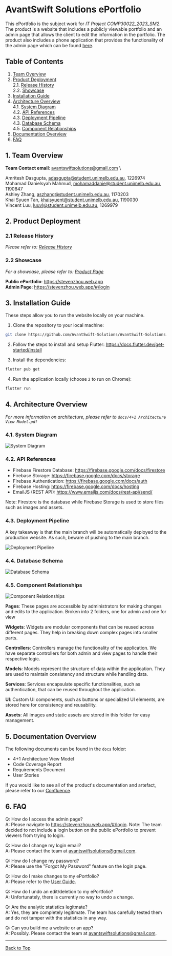 # AvantSwift Solutions ePortfolio

This ePortfolio is the subject work for *IT Project COMP30022_2023_SM2*. The product is a website that includes a publicly viewable portfolio and an admin page that allows the client to edit the information in the portfolio. The product also includes a phone application that provides the functionality of the admin page which can be found [here](<https://github.com/AvantSwift-Solutions/eportfolio-phone-app>).

## Table of Contents

1. [Team Overview](#1-team-overview)
2. [Product Deployment](#2-product-deployment)\
    2.1. [Release History](#21-release-history) \
    2.2. [Showcase](#22-showcase)
3. [Installation Guide](#3-installation-guide)
4. [Architecture Overview](#4-architecture-overview) \
    4.1. [System Diagram](#41-system-diagram) \
    4.2. [API References](#42-api-references) \
    4.3. [Deployment Pipeline](#43-deployment-pipeline) \
    4.3. [Database Schema](#44-database-schema) \
    4.5. [Component Relationships](#45-component-relationships)
5. [Documentation Overview](#5-documentation-overview)
6. [FAQ](#6-faq)

## 1. Team Overview

**Team Contact email**: <avantswiftsolutions@gmail.com> \

Amritesh Dasgupta, <adasgupta@student.unimelb.edu.au>, 1226974 \
Mohamad Danielsyah Mahmud, <mohamaddanie@student.unimelb.edu.au>, 1190847 \
Ashley Zhang, <aszhang@student.unimelb.edu.au>, 1170203 \
Khai Syuen Tan, <khaisyuent@student.unimelb.edu.au>, 1190030 \
Vincent Luu, <luuvl@student.unimelb.edu.au>, 1269979

## 2. Product Deployment

### 2.1 Release History

*Please refer to: [Release History](<https://avantswiftsolutions.atlassian.net/wiki/spaces/SD/pages/13795340/Release+History>)*

### 2.2 Showcase

*For a showcase, please refer to: [Product Page](<https://avantswiftsolutions.atlassian.net/wiki/spaces/SD/pages/7733320/Product+Page>)*

**Public ePortfolio**: <https://stevenzhou.web.app>\
**Admin Page**: <https://stevenzhou.web.app/#/login>

## 3. Installation Guide

These steps allow you to run the website locally on your machine.

1. Clone the repository to your local machine:

```bash
git clone https://github.com/AvantSwift-Solutions/AvantSwift-Solutions.git
```

2. Follow the steps to install and setup Flutter: <https://docs.flutter.dev/get-started/install>

3. Install the dependencies:

```bash
flutter pub get
```

4. Run the application locally (choose `2` to run on Chrome):

```bash
flutter run
```

## 4. Architecture Overview

*For more information on architecture, please refer to `docs/4+1 Architecture View Model.pdf`*

### 4.1. System Diagram

![System Diagram](https://github.com/AvantSwift-Solutions/eportfolio-website/assets/118659767/f8c04efe-3abd-431c-89e4-dc32d0be6c28)

### 4.2. API References

- Firebase Firestore Database: <https://firebase.google.com/docs/firestore>
- Firebase Storage: <https://firebase.google.com/docs/storage>
- Firebase Authentication: <https://firebase.google.com/docs/auth>
- Firebase Hosting: <https://firebase.google.com/docs/hosting>
- EmailJS (REST API): <https://www.emailjs.com/docs/rest-api/send/>

Note: Firestore is the database while Firebase Storage is used to store files such as images and assets.

### 4.3. Deployment Pipeline

A key takeaway is that the main branch will be automatically deployed to the production website. As such, beware of pushing to the main branch.

![Deployment Pipeline](https://github.com/AvantSwift-Solutions/eportfolio-website/assets/118659767/96e47723-8d8e-491b-b00c-83eee15e7b2c)


### 4.4. Database Schema

![Database Schema](https://github.com/AvantSwift-Solutions/eportfolio-website/assets/118659767/e97369e8-3477-4330-9174-7d290e2daf9b)


### 4.5. Component Relationships

![Component Relationships](https://github.com/AvantSwift-Solutions/eportfolio-website/assets/118659767/db887e2d-851f-4446-ab82-e9eb7bde764c)

**Pages**: These pages are accessible by administrators for making changes and edits to the application. Broken into 2 folders, one for admin and one for view

**Widgets**: Widgets are modular components that can be reused across different pages. They help in breaking down complex pages into smaller parts.

**Controllers**: Controllers manage the functionality of the application. We have separate controllers for both admin and view pages to handle their respective logic.

**Models**: Models represent the structure of data within the application. They are used to maintain consistency and structure while handling data.

**Services**: Services encapsulate specific functionalities, such as authentication, that can be reused throughout the application.

**UI**: Custom UI components, such as buttons or specialized UI elements, are stored here for consistency and reusability.

**Assets**: All images and static assets are stored in this folder for easy management.

## 5. Documentation Overview

The following documents can be found in the `docs` folder:

- 4+1 Architecture View Model
- Code Coverage Report
- Requirements Document
- User Stories

If you would like to see all of the product's documentation and artefact, please refer to our [Confluence](<https://avantswiftsolutions.atlassian.net/wiki/spaces/SD/overview>).

## 6. FAQ

Q: How do I access the admin page? \
A: Please navigate to <https://stevenzhou.web.app/#/login>.
Note: The team decided to not include a login button on the public ePortfolio to prevent viewers from trying to login.

Q: How do I change my login email? \
A: Please contact the team at <avantswiftsolutions@gmail.com>.

Q: How do I change my password? \
A: Please use the "Forgot My Password" feature on the login page.

Q: How do I make changes  to my ePortfolio? \
A: Please refer to the [User Guide](<https://avantswiftsolutions.atlassian.net/wiki/spaces/SD/pages/13795368/Admin+View+Showcase>).

Q: How do I undo an edit/deletion to my ePortfolio? \
A: Unfortunately, there is currently no way to undo a change.

Q: Are the analytic statistics legitmate? \
A: Yes, they are completely legitimate. The team has carefully tested them and do not tamper with the statistics in any way.

Q: Can you build me a website or an app? \
A: Possibly. Please contact the team at <avantswiftsolutions@gmail.com>.

---

[Back to Top](#avantswift-solutions-eportfolio)
